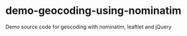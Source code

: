 demo-geocoding-using-nominatim
==============================

Demo source code for geocoding with nominatim, leaftlet and jQuery
